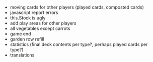 - moving cards for other players (played cards, composted cards)
- javascript report errors
- this.Stock is ugly
- add play areas for other players
- all vegetables except carrots
- game end
- garden row refill
- statistics (final deck contents per type?, perhaps played cards per type?)
- translations
